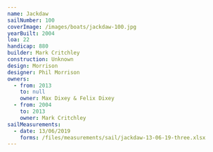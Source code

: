 ```yaml
---
name: Jackdaw
sailNumber: 100
coverImage: /images/boats/jackdaw-100.jpg
yearBuilt: 2004
loa: 22
handicap: 880
builder: Mark Critchley
construction: Unknown
design: Morrison
designer: Phil Morrison
owners:
  - from: 2013
    to: null
    owner: Max Dixey & Felix Dixey
  - from: 2004
    to: 2013
    owner: Mark Critchley
sailMeasurements:
  - date: 13/06/2019
    forms: /files/measurements/sail/jackdaw-13-06-19-three.xlsx
---
```


